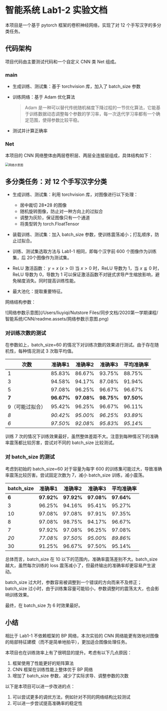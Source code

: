 # 智能系统 Lab1-2 实验文档

本项目是一个基于 pytorch 框架的卷积神经网络，实现了对 12 个手写汉字的多分类任务。



## 代码架构

项目代码由主要测试代码和一个自定义 CNN 类 Net 组成。

### main

- 生成训练、测试集：基于 torchvision 库，加入了 batch_size 参数

- 训练网络：基于 Adam 优化算法

  > Adam 是一种可以替代传统随机梯度下降过程的一节优化算法，它能基于训练数据动态调整每个参数的学习率，每一次迭代学习率都有一个确定范围，使得参数比较平稳。

- 测试并计算正确率

### Net

本项目的 CNN 网络整体由两层卷积层、两层全连接层组成，具体结构如下：

<img src="/Users/liuyiqi/Nutstore Files/同步文档/2020第一学期课程/智能系统/CNN/readme.assets/网络示意图.png" alt="网络示意图" style="zoom:67%;" />



## 多分类任务：对 12 个手写汉字分类

- 生成训练、测试集：利用 torchvision 库，对图像进行以下处理：
  - 居中裁切 28*28 的图像
  - 随机旋转图像，防止对一种方向上的过拟合
  - 调整为灰阶，保证图像只有一个通道
  - 将类型转为 torch.FloatTensor

- 装载训练、测试集：加入 batch_size 参数，使训练震荡减小；打乱顺序，防止过拟合。
- 训练、测试集选取方法与 Lab1-1 相同，即每个汉字前 600 个图像作为训练集，后 20个图像作为测试集。

- ReLU 激活函数： $y=x\ (x>0)$ 当 $x>0$ 时，ReLU 导数为 1，当 $x\leqq0$ 时，ReLU 导数为 0，导数为 1 可以保证激活函数不对链式求导产生缩放影响，避免梯度消失。同时提高训练性能。
- 最大池化：提取重要特征。



网络结构参数：

![网络参数示意图](/Users/liuyiqi/Nutstore Files/同步文档/2020第一学期课程/智能系统/CNN/readme.assets/网络参数示意图.png)

### 对训练次数的测试

在参数如上，batch_size=60 的情况下对训练次数的效果进行测试。由于存在随机性，每种情况测试 3 次取平均值。

| 次数            | 准确率1    | 准确率2    | 准确率3    | 平均准确率 |
| --------------- | ---------- | ---------- | ---------- | ---------- |
| 1               | 85.83%     | 86.67%     | 93.75%     | 88.75%     |
| 3               | 94.58%     | 94.17%     | 87.08%     | 91.94%     |
| 5               | 97.08%     | 96.25%     | 96.67%     | 96.67%     |
| **7**           | **96.67%** | **97.08%** | **98.75%** | **97.50%** |
| 9（可能过拟合） | 95.42%     | 96.25%     | 96.67%     | 96.11%     |
| *8*             | *90.42%*   | *95.00%*   | *96.25%*   | *93.89%*   |
| *6*             | *97.50%*   | *92.08%*   | *95.83%*   | *95.14%*   |

训练 7 次的情况下训练效果最好，虽然整体差距不大。注意到每种情况下的准确率震荡都比较厉害，尝试对不同的 batch_size 比较测试。



### 对 batch_size 的测试

考虑到初始的 batch_size=60 对于容量为每字 600 的训练集可能过大，导致准确率震荡比较厉害。尝试固定次数为 7，减小 batch_size 训练，减小震荡。

| batch_size | 准确率1    | 准确率2    | 准确率3    | 平均准确率 |
| ---------- | ---------- | ---------- | ---------- | ---------- |
| **6**      | **97.92%** | **97.92%** | **97.08%** | **97.64%** |
| 3          | 96.25%     | 94.16%     | 95.41%     | 95.27%     |
| 10         | 97.08%     | 97.08%     | 97.91%     | 97.35%     |
| 8          | 97.08%     | 98.75%     | 94.17%     | 96.67%     |
| 7          | 97.92%     | 97.08%     | 96.25%     | 97.08%     |
| *20*       | *77.08%*   | *97.50%*   | *95.00%*   | *89.86%*   |
| 30         | 91.25%     | 96.67%     | 97.50%     | 95.14%     |

总体而言，batch_size 在 10 以下的范围内，准确率震荡差别不大。batch_size 越大，虽然每次训练的 loss 震荡减小了，但最终输出的准确率却更容易产生波动。

batch_size 过大时，参数容易被调整到一个错误的方向而来不及修正；batch_size 过小时，由于训练集容量可能较小，参数调整时的震荡太大，也会影响训练效果。

最终，在  batch_size 为 6 时效果最好。



## 小结

相比于 Lab1-1 不依赖框架的 BP 网络，本次实验的 CNN 网络能更有效地对图像的局部特征建模（而不是简单地拍平），更加适合图像处理任务。

本项目也在训练效率上有了很明显的提升。考虑有以下几点原因：

1. 框架使用了性能更好的矩阵算法
2. CNN 框架在训练性能上整体优于 BP 网络
3. 增加了 batch_size 参数，减少了实际求导、调整参数的次数

以下是本项目可以进一步改进的点：

1. 可以尝试更多的调优方法，例如针对不同的网络结构比较测试
2. 可以进一步尝试提高准确率的稳定性

